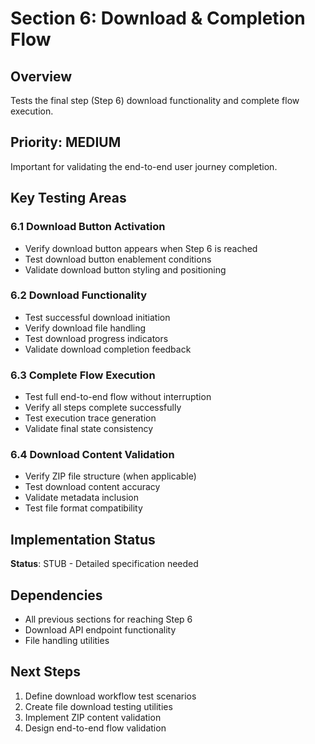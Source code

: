 # Section 6: Download & Completion Flow

## Overview
Tests the final step (Step 6) download functionality and complete flow execution.

## Priority: MEDIUM
Important for validating the end-to-end user journey completion.

## Key Testing Areas

### 6.1 Download Button Activation
- Verify download button appears when Step 6 is reached
- Test download button enablement conditions
- Validate download button styling and positioning

### 6.2 Download Functionality
- Test successful download initiation
- Verify download file handling
- Test download progress indicators
- Validate download completion feedback

### 6.3 Complete Flow Execution
- Test full end-to-end flow without interruption
- Verify all steps complete successfully
- Test execution trace generation
- Validate final state consistency

### 6.4 Download Content Validation
- Verify ZIP file structure (when applicable)
- Test download content accuracy
- Validate metadata inclusion
- Test file format compatibility

## Implementation Status
**Status**: STUB - Detailed specification needed

## Dependencies
- All previous sections for reaching Step 6
- Download API endpoint functionality
- File handling utilities

## Next Steps
1. Define download workflow test scenarios
2. Create file download testing utilities
3. Implement ZIP content validation
4. Design end-to-end flow validation
